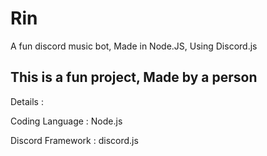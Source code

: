 # Rin
A fun discord music bot, Made in Node.JS, Using Discord.js


## This is a fun project, Made by a person

Details :

Coding Language : Node.js

Discord Framework : discord.js
